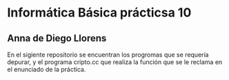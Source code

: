 # Informática Básica prácticsa 10
## Anna de Diego Llorens

En el sigiente repositorio se encuentran los progromas que se requería depurar, y el programa cripto.cc que realiza la función que se le reclama en el enunciado de la práctica.


